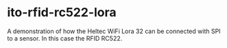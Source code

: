 # ito-rfid-rc522-lora
A demonstration of how the Heltec WiFi Lora 32 can be connected with SPI to a sensor. In this case the RFID RC522.
